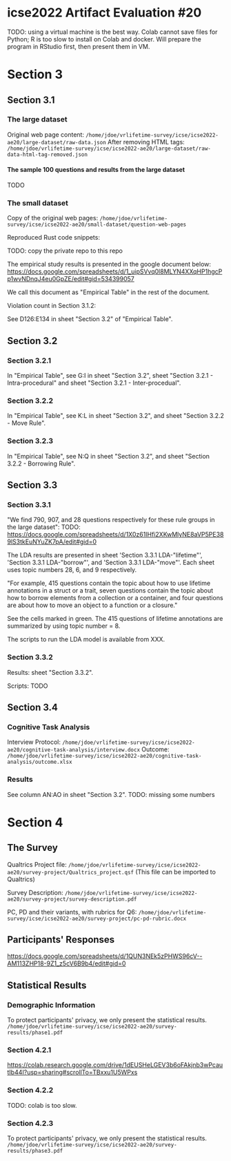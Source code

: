 # icse2022 Artifact Evaluation #20
TODO: using a virtual machine is the best way. Colab cannot save files for Python; R is too slow to install on Colab and docker. 
Will prepare the program in RStudio first, then present them in VM.

# Section 3
## Section 3.1
### The large dataset
Original web page content:
`/home/jdoe/vrlifetime-survey/icse/icse2022-ae20/large-dataset/raw-data.json`
After removing HTML tags:
`/home/jdoe/vrlifetime-survey/icse/icse2022-ae20/large-dataset/raw-data-html-tag-removed.json`
#### The sample 100 questions and results from the large dataset
TODO

### The small dataset
Copy of the original web pages:
`/home/jdoe/vrlifetime-survey/icse/icse2022-ae20/small-dataset/question-web-pages`

Reproduced Rust code snippets:

TODO: copy the private repo to this repo

The empirical study results is presented in the google document below:
https://docs.google.com/spreadsheets/d/1_uipSVvq0l8MLYN4XXqHP1hgcPp1wvNDnqJ4eu0GpZE/edit#gid=534399057

We call this document as "Empirical Table" in the rest of the document.

Violation count in Section 3.1.2:

See D126:E134 in sheet "Section 3.2" of "Empirical Table".


## Section 3.2
### Section 3.2.1
In "Empirical Table", see G:I in sheet "Section 3.2", sheet "Section 3.2.1 - Intra-procedural" and sheet "Section 3.2.1 - Inter-procedual".

### Section 3.2.2
In "Empirical Table", see K:L in sheet "Section 3.2", and sheet "Section 3.2.2 - Move Rule".

### Section 3.2.3
In "Empirical Table", see N:Q in sheet "Section 3.2", and sheet "Section 3.2.2 - Borrowing Rule".

## Section 3.3

### Section 3.3.1
"We find 790, 907, and 28 questions respectively for these rule
groups in the large dataset":
TODO: https://docs.google.com/spreadsheets/d/1X0z61IHfi2XKwMlyNE8aVP5PE389lS3tkEuNYuZK7pA/edit#gid=0

The LDA results are presented in sheet 'Section 3.3.1 LDA-"lifetime"',
'Section 3.3.1 LDA-"borrow"', and 'Section 3.3.1 LDA-"move"'.
Each sheet uses topic numbers 28, 6, and 9 respectively.

"For example, 415 questions contain the topic about how
to use lifetime annotations in a struct or a trait, seven questions
contain the topic about how to borrow elements from a collection or
a container, and four questions are about how to move an object to a
function or a closure."

See the cells marked in green. The 415 questions of lifetime annotations
are summarized by using topic number = 8.

The scripts to run the LDA model is available from XXX.

### Section 3.3.2
Results: sheet "Section 3.3.2".

Scripts: TODO

## Section 3.4
### Cognitive Task Analysis
Interview Protocol: `/home/jdoe/vrlifetime-survey/icse/icse2022-ae20/cognitive-task-analysis/interview.docx`
Outcome: `/home/jdoe/vrlifetime-survey/icse/icse2022-ae20/cognitive-task-analysis/outcome.xlsx`

### Results
See column AN:AO in sheet "Section 3.2".
TODO: missing some numbers

# Section 4
## The Survey
Qualtrics Project file: `/home/jdoe/vrlifetime-survey/icse/icse2022-ae20/survey-project/Qualtrics_project.qsf` (This file can be imported to Qualtrics)

Survey Description: `/home/jdoe/vrlifetime-survey/icse/icse2022-ae20/survey-project/survey-description.pdf`

PC, PD and their variants, with rubrics for Q6:
`/home/jdoe/vrlifetime-survey/icse/icse2022-ae20/survey-project/pc-pd-rubric.docx`

## Participants' Responses

https://docs.google.com/spreadsheets/d/1QUN3NEk5zPHWS96cV--AM113ZHP18-9Z1_z5cV6B9b4/edit#gid=0

## Statistical Results

### Demographic Information
To protect participants' privacy, we only present the statistical results.
`/home/jdoe/vrlifetime-survey/icse/icse2022-ae20/survey-results/phase1.pdf`

### Section 4.2.1
https://colab.research.google.com/drive/1dEUSHeLGEV3b6oFAkjnb3wPcautIb44I?usp=sharing#scrollTo=TBxxu1U5WPxs

### Section 4.2.2 
TODO: colab is too slow.

### Section 4.2.3 
To protect participants' privacy, we only present the statistical results.
`/home/jdoe/vrlifetime-survey/icse/icse2022-ae20/survey-results/phase3.pdf`

